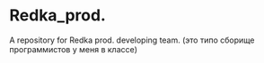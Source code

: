 # Redka_prod.
A repository for Redka prod. developing team.
(это типо сборище программистов у меня в классе)
